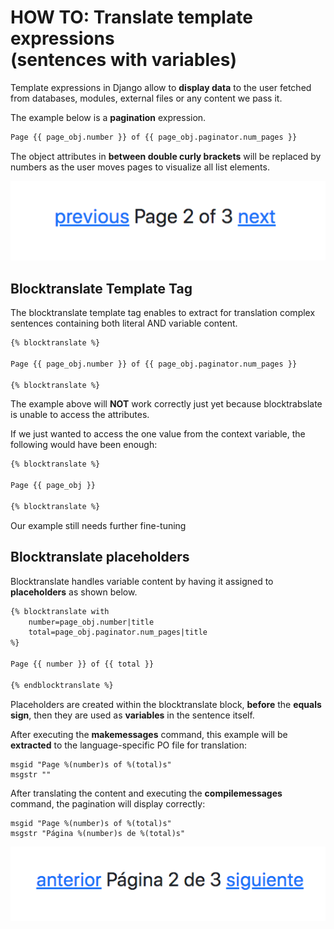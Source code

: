 # HOW TO: Translate template expressions</br>(sentences with variables)

Template expressions in Django allow to **display data** to the user fetched from databases, modules, external files or any content we pass it.

The example below is a **pagination** expression.
``` HTML
Page {{ page_obj.number }} of {{ page_obj.paginator.num_pages }}
```
The object attributes in **between double curly brackets** will be replaced by numbers as the user moves pages to visualize all list elements. 

<img src="/assets/images/pagination_en.png">

## Blocktranslate Template Tag
The blocktranslate template tag enables to extract for translation complex sentences containing both literal AND variable content.
``` HTML
{% blocktranslate %}

Page {{ page_obj.number }} of {{ page_obj.paginator.num_pages }}

{% blocktranslate %}
```
The example above will **NOT** work correctly just yet because blocktrabslate is unable to access the attributes.

If we just wanted to access the one value from the context variable, the following would have been enough:
``` HTML
{% blocktranslate %}

Page {{ page_obj }}

{% blocktranslate %}
```

Our example still needs further fine-tuning

## Blocktranslate placeholders

Blocktranslate handles variable content by having it assigned to **placeholders** as shown below.
``` HTML
{% blocktranslate with
	number=page_obj.number|title
	total=page_obj.paginator.num_pages|title
%}

Page {{ number }} of {{ total }}

{% endblocktranslate %}
```
Placeholders are created within the blocktranslate block, **before** the **equals sign**, then they are used as **variables** in the sentence itself.

After executing the **makemessages** command, this example will be **extracted** to the language-specific PO file for translation:

``` PO
msgid "Page %(number)s of %(total)s"
msgstr ""
```

After translating the content and executing the **compilemessages** command, the pagination will display correctly:
``` PO
msgid "Page %(number)s of %(total)s"
msgstr "Página %(number)s de %(total)s"
```
<img src="/assets/images/pagination_es.png">
